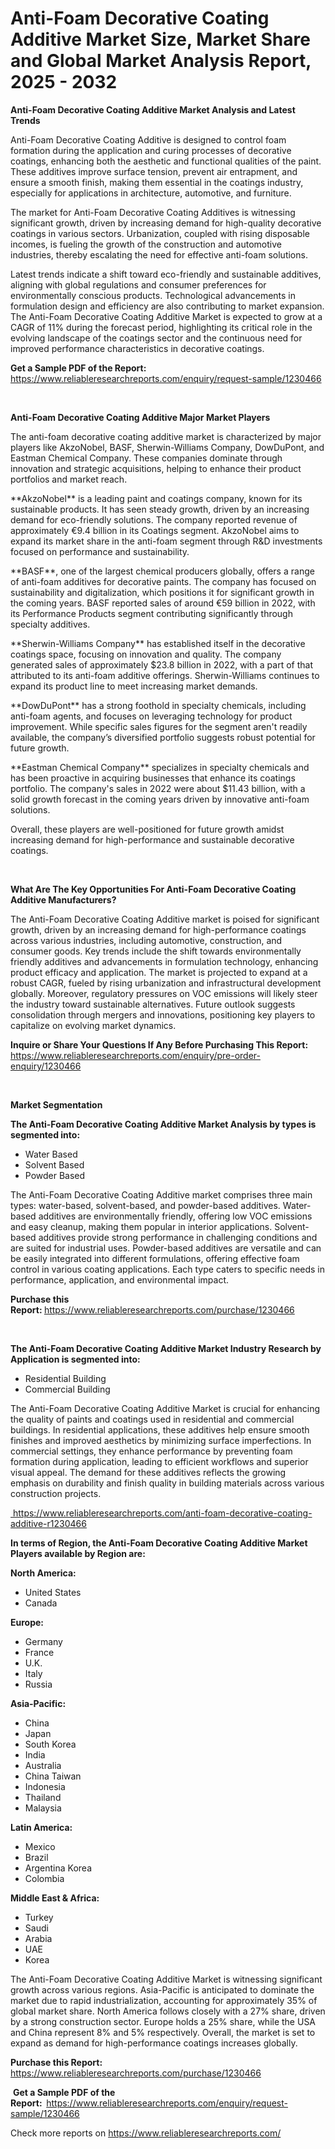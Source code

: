 <p><h1>Anti-Foam Decorative Coating Additive Market Size, Market Share and Global Market Analysis Report, 2025 - 2032</h1></p><p><strong>Anti-Foam Decorative Coating Additive Market Analysis and Latest Trends</strong></p>
<p><p>Anti-Foam Decorative Coating Additive is designed to control foam formation during the application and curing processes of decorative coatings, enhancing both the aesthetic and functional qualities of the paint. These additives improve surface tension, prevent air entrapment, and ensure a smooth finish, making them essential in the coatings industry, especially for applications in architecture, automotive, and furniture.</p><p>The market for Anti-Foam Decorative Coating Additives is witnessing significant growth, driven by increasing demand for high-quality decorative coatings in various sectors. Urbanization, coupled with rising disposable incomes, is fueling the growth of the construction and automotive industries, thereby escalating the need for effective anti-foam solutions.</p><p>Latest trends indicate a shift toward eco-friendly and sustainable additives, aligning with global regulations and consumer preferences for environmentally conscious products. Technological advancements in formulation design and efficiency are also contributing to market expansion. The Anti-Foam Decorative Coating Additive Market is expected to grow at a CAGR of 11% during the forecast period, highlighting its critical role in the evolving landscape of the coatings sector and the continuous need for improved performance characteristics in decorative coatings.</p></p>
<p><strong>Get a Sample PDF of the Report:&nbsp;</strong> <a href="https://www.reliableresearchreports.com/enquiry/request-sample/1230466?utm_campaign=2119&utm_medium=2&utm_source=Github&utm_content=ia&utm_term=03022025&utm_id=anti-foam-decorative-coating-additive">https://www.reliableresearchreports.com/enquiry/request-sample/1230466</a></p>
<p>&nbsp;</p>
<p><strong>Anti-Foam Decorative Coating Additive Major Market Players</strong></p>
<p><p>The anti-foam decorative coating additive market is characterized by major players like AkzoNobel, BASF, Sherwin-Williams Company, DowDuPont, and Eastman Chemical Company. These companies dominate through innovation and strategic acquisitions, helping to enhance their product portfolios and market reach.</p><p>**AkzoNobel** is a leading paint and coatings company, known for its sustainable products. It has seen steady growth, driven by an increasing demand for eco-friendly solutions. The company reported revenue of approximately €9.4 billion in its Coatings segment. AkzoNobel aims to expand its market share in the anti-foam segment through R&D investments focused on performance and sustainability.</p><p>**BASF**, one of the largest chemical producers globally, offers a range of anti-foam additives for decorative paints. The company has focused on sustainability and digitalization, which positions it for significant growth in the coming years. BASF reported sales of around €59 billion in 2022, with its Performance Products segment contributing significantly through specialty additives.</p><p>**Sherwin-Williams Company** has established itself in the decorative coatings space, focusing on innovation and quality. The company generated sales of approximately $23.8 billion in 2022, with a part of that attributed to its anti-foam additive offerings. Sherwin-Williams continues to expand its product line to meet increasing market demands.</p><p>**DowDuPont** has a strong foothold in specialty chemicals, including anti-foam agents, and focuses on leveraging technology for product improvement. While specific sales figures for the segment aren't readily available, the company’s diversified portfolio suggests robust potential for future growth.</p><p>**Eastman Chemical Company** specializes in specialty chemicals and has been proactive in acquiring businesses that enhance its coatings portfolio. The company's sales in 2022 were about $11.43 billion, with a solid growth forecast in the coming years driven by innovative anti-foam solutions. </p><p>Overall, these players are well-positioned for future growth amidst increasing demand for high-performance and sustainable decorative coatings.</p></p>
<p>&nbsp;</p>
<p><strong>What Are The Key Opportunities For Anti-Foam Decorative Coating Additive Manufacturers?</strong></p>
<p><p>The Anti-Foam Decorative Coating Additive market is poised for significant growth, driven by an increasing demand for high-performance coatings across various industries, including automotive, construction, and consumer goods. Key trends include the shift towards environmentally friendly additives and advancements in formulation technology, enhancing product efficacy and application. The market is projected to expand at a robust CAGR, fueled by rising urbanization and infrastructural development globally. Moreover, regulatory pressures on VOC emissions will likely steer the industry toward sustainable alternatives. Future outlook suggests consolidation through mergers and innovations, positioning key players to capitalize on evolving market dynamics.</p></p>
<p><strong>Inquire or Share Your Questions If Any Before Purchasing This Report:</strong> <a href="https://www.reliableresearchreports.com/enquiry/pre-order-enquiry/1230466?utm_campaign=2119&utm_medium=2&utm_source=Github&utm_content=ia&utm_term=03022025&utm_id=anti-foam-decorative-coating-additive">https://www.reliableresearchreports.com/enquiry/pre-order-enquiry/1230466</a></p>
<p>&nbsp;</p>
<p><strong>Market Segmentation</strong></p>
<p><strong>The Anti-Foam Decorative Coating Additive Market Analysis by types is segmented into:</strong></p>
<p><ul><li>Water Based</li><li>Solvent Based</li><li>Powder Based</li></ul></p>
<p><p>The Anti-Foam Decorative Coating Additive market comprises three main types: water-based, solvent-based, and powder-based additives. Water-based additives are environmentally friendly, offering low VOC emissions and easy cleanup, making them popular in interior applications. Solvent-based additives provide strong performance in challenging conditions and are suited for industrial uses. Powder-based additives are versatile and can be easily integrated into different formulations, offering effective foam control in various coating applications. Each type caters to specific needs in performance, application, and environmental impact.</p></p>
<p><strong>Purchase this Report:&nbsp;</strong><a href="https://www.reliableresearchreports.com/purchase/1230466?utm_campaign=2119&utm_medium=2&utm_source=Github&utm_content=ia&utm_term=03022025&utm_id=anti-foam-decorative-coating-additive">https://www.reliableresearchreports.com/purchase/1230466</a></p>
<p>&nbsp;</p>
<p><strong>The Anti-Foam Decorative Coating Additive Market Industry Research by Application is segmented into:</strong></p>
<p><ul><li>Residential Building</li><li>Commercial Building</li></ul></p>
<p><p>The Anti-Foam Decorative Coating Additive Market is crucial for enhancing the quality of paints and coatings used in residential and commercial buildings. In residential applications, these additives help ensure smooth finishes and improved aesthetics by minimizing surface imperfections. In commercial settings, they enhance performance by preventing foam formation during application, leading to efficient workflows and superior visual appeal. The demand for these additives reflects the growing emphasis on durability and finish quality in building materials across various construction projects.</p></p>
<p><a href="https://www.reliableresearchreports.com/anti-foam-decorative-coating-additive-r1230466?utm_campaign=2119&utm_medium=2&utm_source=Github&utm_content=ia&utm_term=03022025&utm_id=anti-foam-decorative-coating-additive">&nbsp;https://www.reliableresearchreports.com/anti-foam-decorative-coating-additive-r1230466</a></p>
<p><strong>In terms of Region, the Anti-Foam Decorative Coating Additive Market Players available by Region are:</strong></p>
<p>
    <p> <strong> North America: </strong>
        <ul>
            <li>United States</li>
            <li>Canada</li>
        </ul>
        </p> 
    <p> <strong> Europe: </strong>
        <ul>
            <li>Germany</li>
            <li>France</li>
            <li>U.K.</li>
            <li>Italy</li>
            <li>Russia</li>
        </ul>
        </p> 
    <p> <strong> Asia-Pacific: </strong>
        <ul>
            <li>China</li>
            <li>Japan</li>
            <li>South Korea</li>
            <li>India</li>
            <li>Australia</li>
            <li>China Taiwan</li>
            <li>Indonesia</li>
            <li>Thailand</li>
            <li>Malaysia</li>
        </ul>
        </p> 
    <p> <strong> Latin America: </strong>
        <ul>
            <li>Mexico</li>
            <li>Brazil</li>
            <li>Argentina Korea</li>
            <li>Colombia</li>
        </ul>
        </p> 
    <p> <strong> Middle East & Africa: </strong>
        <ul>
            <li>Turkey</li>
            <li>Saudi</li>
            <li>Arabia</li>
            <li>UAE</li>
            <li>Korea</li>
        </ul>
    </p>
    </p>
<p><p>The Anti-Foam Decorative Coating Additive Market is witnessing significant growth across various regions. Asia-Pacific is anticipated to dominate the market due to rapid industrialization, accounting for approximately 35% of global market share. North America follows closely with a 27% share, driven by a strong construction sector. Europe holds a 25% share, while the USA and China represent 8% and 5% respectively. Overall, the market is set to expand as demand for high-performance coatings increases globally.</p></p>
<p><strong>Purchase this Report: </strong><a href="https://www.reliableresearchreports.com/purchase/1230466?utm_campaign=2119&utm_medium=2&utm_source=Github&utm_content=ia&utm_term=03022025&utm_id=anti-foam-decorative-coating-additive">https://www.reliableresearchreports.com/purchase/1230466</a></p>
<p>&nbsp;<strong>Get a Sample PDF of the Report:&nbsp;&nbsp;</strong><a href="https://www.reliableresearchreports.com/enquiry/request-sample/1230466?utm_campaign=2119&utm_medium=2&utm_source=Github&utm_content=ia&utm_term=03022025&utm_id=anti-foam-decorative-coating-additive">https://www.reliableresearchreports.com/enquiry/request-sample/1230466</a></p>
<p><strong></strong></p>
<p>Check more reports on <a href="https://www.reliableresearchreports.com/?utm_campaign=2119&utm_medium=2&utm_source=Github&utm_content=ia&utm_term=03022025&utm_id=anti-foam-decorative-coating-additive">https://www.reliableresearchreports.com/</a></p>